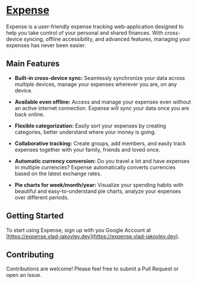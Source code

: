 # [Expense](https://expense.vlad-iakovlev.dev)

Expense is a user-friendly expense tracking web-application designed to help you take control of your personal and shared finances. With cross-device syncing, offline accessibility, and advanced features, managing your expenses has never been easier.

## Main Features

- **Built-in cross-device sync:** Seamlessly synchronize your data across multiple devices, manage your expenses wherever you are, on any device.

- **Available even offline:** Access and manage your expenses even without an active internet connection. Expense will sync your data once you are back online.

- **Flexible categorization:** Easily sort your expenses by creating categories, better understand where your money is going.

- **Collaborative tracking:** Create groups, add members, and easily track expenses together with your family, friends and loved once.

- **Automatic currency conversion:** Do you travel a lot and have expenses in multiple currencies? Expense automatically converts currencies based on the latest exchange rates.

- **Pie charts for week/month/year:** Visualize your spending habits with beautiful and easy-to-understand pie charts, analyze your expenses over different periods.

## Getting Started

To start using Expense, sign up with you Google Account at [https://expense.vlad-iakovlev.dev](https://expense.vlad-iakovlev.dev).

## Contributing

Contributions are welcome! Please feel free to submit a Pull Request or open an Issue.
